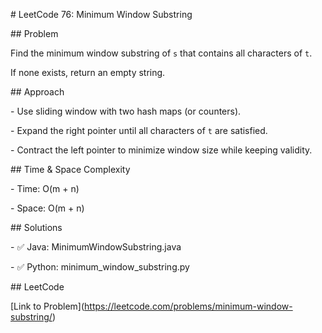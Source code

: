 \# LeetCode 76: Minimum Window Substring



\## Problem

Find the minimum window substring of `s` that contains all characters of `t`.  

If none exists, return an empty string.



\## Approach

\- Use sliding window with two hash maps (or counters).  

\- Expand the right pointer until all characters of `t` are satisfied.  

\- Contract the left pointer to minimize window size while keeping validity.  



\## Time \& Space Complexity

\- Time: O(m + n)  

\- Space: O(m + n)  



\## Solutions

\- ✅ Java: MinimumWindowSubstring.java  

\- ✅ Python: minimum\_window\_substring.py  



\## LeetCode

\[Link to Problem](https://leetcode.com/problems/minimum-window-substring/)



